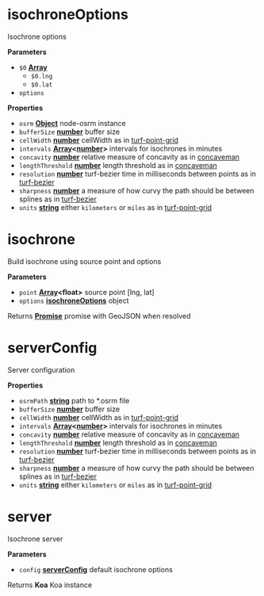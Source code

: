 <!-- Generated by documentation.js. Update this documentation by updating the source code. -->

# isochroneOptions

Isochrone options

**Parameters**

-   `$0` **[Array](https://developer.mozilla.org/en-US/docs/Web/JavaScript/Reference/Global_Objects/Array)** 
    -   `$0.lng`  
    -   `$0.lat`  
-   `options`  

**Properties**

-   `osrm` **[Object](https://developer.mozilla.org/en-US/docs/Web/JavaScript/Reference/Global_Objects/Object)** node-osrm instance
-   `bufferSize` **[number](https://developer.mozilla.org/en-US/docs/Web/JavaScript/Reference/Global_Objects/Number)** buffer size
-   `cellWidth` **[number](https://developer.mozilla.org/en-US/docs/Web/JavaScript/Reference/Global_Objects/Number)** cellWidth as in
    [turf-point-grid](https://github.com/Turfjs/turf-point-grid)
-   `intervals` **[Array](https://developer.mozilla.org/en-US/docs/Web/JavaScript/Reference/Global_Objects/Array)&lt;[number](https://developer.mozilla.org/en-US/docs/Web/JavaScript/Reference/Global_Objects/Number)>** intervals for isochrones in minutes
-   `concavity` **[number](https://developer.mozilla.org/en-US/docs/Web/JavaScript/Reference/Global_Objects/Number)** relative measure of concavity as in
    [concaveman](https://github.com/mapbox/concaveman)
-   `lengthThreshold` **[number](https://developer.mozilla.org/en-US/docs/Web/JavaScript/Reference/Global_Objects/Number)** length threshold as in
    [concaveman](https://github.com/mapbox/concaveman)
-   `resolution` **[number](https://developer.mozilla.org/en-US/docs/Web/JavaScript/Reference/Global_Objects/Number)** turf-bezier time in milliseconds between points as in
    [turf-bezier](https://github.com/Turfjs/turf-bezier)
-   `sharpness` **[number](https://developer.mozilla.org/en-US/docs/Web/JavaScript/Reference/Global_Objects/Number)** a measure of how curvy the path should be between splines as in
    [turf-bezier](https://github.com/Turfjs/turf-bezier)
-   `units` **[string](https://developer.mozilla.org/en-US/docs/Web/JavaScript/Reference/Global_Objects/String)** either `kilometers` or `miles` as in
    [turf-point-grid](https://github.com/Turfjs/turf-point-grid)

# isochrone

Build isochrone using source point and options

**Parameters**

-   `point` **[Array](https://developer.mozilla.org/en-US/docs/Web/JavaScript/Reference/Global_Objects/Array)&lt;float>** source point [lng, lat]
-   `options` **[isochroneOptions](#isochroneoptions)** object

Returns **[Promise](https://developer.mozilla.org/en-US/docs/Web/JavaScript/Reference/Global_Objects/Promise)** promise with GeoJSON when resolved

# serverConfig

Server configuration

**Properties**

-   `osrmPath` **[string](https://developer.mozilla.org/en-US/docs/Web/JavaScript/Reference/Global_Objects/String)** path to \*.osrm file
-   `bufferSize` **[number](https://developer.mozilla.org/en-US/docs/Web/JavaScript/Reference/Global_Objects/Number)** buffer size
-   `cellWidth` **[number](https://developer.mozilla.org/en-US/docs/Web/JavaScript/Reference/Global_Objects/Number)** cellWidth as in
    [turf-point-grid](https://github.com/Turfjs/turf-point-grid)
-   `intervals` **[Array](https://developer.mozilla.org/en-US/docs/Web/JavaScript/Reference/Global_Objects/Array)&lt;[number](https://developer.mozilla.org/en-US/docs/Web/JavaScript/Reference/Global_Objects/Number)>** intervals for isochrones in minutes
-   `concavity` **[number](https://developer.mozilla.org/en-US/docs/Web/JavaScript/Reference/Global_Objects/Number)** relative measure of concavity as in
    [concaveman](https://github.com/mapbox/concaveman)
-   `lengthThreshold` **[number](https://developer.mozilla.org/en-US/docs/Web/JavaScript/Reference/Global_Objects/Number)** length threshold as in
    [concaveman](https://github.com/mapbox/concaveman)
-   `resolution` **[number](https://developer.mozilla.org/en-US/docs/Web/JavaScript/Reference/Global_Objects/Number)** turf-bezier time in milliseconds between points as in
    [turf-bezier](https://github.com/Turfjs/turf-bezier)
-   `sharpness` **[number](https://developer.mozilla.org/en-US/docs/Web/JavaScript/Reference/Global_Objects/Number)** a measure of how curvy the path should be between splines as in
    [turf-bezier](https://github.com/Turfjs/turf-bezier)
-   `units` **[string](https://developer.mozilla.org/en-US/docs/Web/JavaScript/Reference/Global_Objects/String)** either `kilometers` or `miles` as in
    [turf-point-grid](https://github.com/Turfjs/turf-point-grid)

# server

Isochrone server

**Parameters**

-   `config` **[serverConfig](#serverconfig)** default isochrone options

Returns **Koa** Koa instance
